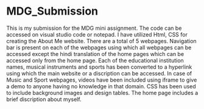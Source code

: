 # MDG_Submission
This is my submission for the MDG mini assignment.
The code can be accessed on visual studio code or notepad.
I have utilized Html, CSS for creating the About Me website.
There are a total of 5 webpages.
Navigation bar is present on each of the webpages using which all webpages can be accessed except the hindi translation of the home pages which can be accessed only from the home page.
Each of the educational institution names, musical instruments and sports has been converted to a hyperlink using which the main website or a discription can be accessed.
In case of Music and Sport webpages, videos have been included using iframe to give a demo to anyone having no knowledge in that domain.
CSS has been used to include background images and design tables.
The home page includes a brief discription about myself.
